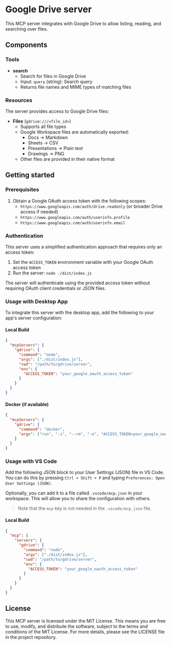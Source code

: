 # Google Drive server

This MCP server integrates with Google Drive to allow listing, reading, and searching over files.

## Components

### Tools

- **search**
  - Search for files in Google Drive
  - Input: `query` (string): Search query
  - Returns file names and MIME types of matching files

### Resources

The server provides access to Google Drive files:

- **Files** (`gdrive:///<file_id>`)
  - Supports all file types
  - Google Workspace files are automatically exported:
    - Docs → Markdown
    - Sheets → CSV
    - Presentations → Plain text
    - Drawings → PNG
  - Other files are provided in their native format

## Getting started

### Prerequisites

1. Obtain a Google OAuth access token with the following scopes:
   - `https://www.googleapis.com/auth/drive.readonly` (or broader Drive access if needed)
   - `https://www.googleapis.com/auth/userinfo.profile`
   - `https://www.googleapis.com/auth/userinfo.email`

### Authentication

This server uses a simplified authentication approach that requires only an access token:

1. Set the `ACCESS_TOKEN` environment variable with your Google OAuth access token
2. Run the server: `node ./dist/index.js`

The server will authenticate using the provided access token without requiring OAuth client credentials or JSON files.

### Usage with Desktop App

To integrate this server with the desktop app, add the following to your app's server configuration:

#### Local Build

```json
{
  "mcpServers": {
    "gdrive": {
      "command": "node",
      "args": ["./dist/index.js"],
      "cwd": "/path/to/gdrive/server",
      "env": {
        "ACCESS_TOKEN": "your_google_oauth_access_token"
      }
    }
  }
}
```

#### Docker (if available)

```json
{
  "mcpServers": {
    "gdrive": {
      "command": "docker",
      "args": ["run", "-i", "--rm", "-e", "ACCESS_TOKEN=your_google_oauth_access_token", "oppie/gdrive"]
    }
  }
}
```

### Usage with VS Code

Add the following JSON block to your User Settings (JSON) file in VS Code. You can do this by pressing `Ctrl + Shift + P` and typing `Preferences: Open User Settings (JSON)`.

Optionally, you can add it to a file called `.vscode/mcp.json` in your workspace. This will allow you to share the configuration with others.

> Note that the `mcp` key is not needed in the `.vscode/mcp.json` file.

#### Local Build

```json
{
  "mcp": {
    "servers": {
      "gdrive": {
        "command": "node",
        "args": ["./dist/index.js"],
        "cwd": "/path/to/gdrive/server",
        "env": {
          "ACCESS_TOKEN": "your_google_oauth_access_token"
        }
      }
    }
  }
}
```

## License

This MCP server is licensed under the MIT License. This means you are free to use, modify, and distribute the software, subject to the terms and conditions of the MIT License. For more details, please see the LICENSE file in the project repository.
